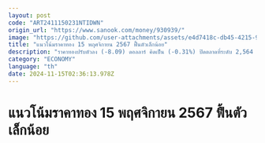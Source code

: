 ```yaml
---
layout: post
code: "ART2411150231NTIDWN"
origin_url: "https://www.sanook.com/money/930939/"
image: "https://github.com/user-attachments/assets/e4d7418c-db45-4215-9713-c867a9d05bc8"
title: "แนวโน้มราคาทอง 15 พฤศจิกายน 2567 ฟื้นตัวเล็กน้อย"
description: "ราคาทองปรับตัวลง (-8.09) ดอลลาร์ คิดเป็น (-0.31%) ปิดตลาดที่ระดับ 2,564 ดอลลาร์ คืนนี้สหรัฐจะเปิดเผยยอดค้าปลีกเดือน ต.ค. ดัชนีการผลิตรัฐนิวยอร์กเดือน พ.ย. และการผลิตภาคอุตสาหกรรมเดือน ต.ค. คาดว่าราคาทองคำอาจฟื้นตัวขึ้นเล็กน้อย"
category: "ECONOMY"
language: "th"
date: 2024-11-15T02:36:13.978Z
---
```


# แนวโน้มราคาทอง 15 พฤศจิกายน 2567 ฟื้นตัวเล็กน้อย